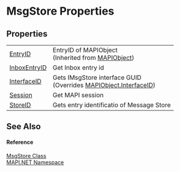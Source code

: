 # MsgStore Properties




## Properties
<table>
<tr>
<td><a href="P_MAPI_NET_MAPIObject_EntryID.md">EntryID</a></td>
<td>EntryID of MAPIObject<br />(Inherited from <a href="T_MAPI_NET_MAPIObject.md">MAPIObject</a>)</td></tr>
<tr>
<td><a href="P_MAPI_NET_MsgStore_InboxEntryID.md">InboxEntryID</a></td>
<td>Get Inbox entry id</td></tr>
<tr>
<td><a href="P_MAPI_NET_MsgStore_InterfaceID.md">InterfaceID</a></td>
<td>Gets IMsgStore interface GUID<br />(Overrides <a href="P_MAPI_NET_MAPIObject_InterfaceID.md">MAPIObject.InterfaceID</a>)</td></tr>
<tr>
<td><a href="P_MAPI_NET_MsgStore_Session.md">Session</a></td>
<td>Get MAPI session</td></tr>
<tr>
<td><a href="P_MAPI_NET_MsgStore_StoreID.md">StoreID</a></td>
<td>Gets entry identificatio of Message Store</td></tr>
</table>

## See Also


#### Reference
<a href="T_MAPI_NET_MsgStore.md">MsgStore Class</a>  
<a href="N_MAPI_NET.md">MAPI.NET Namespace</a>  
